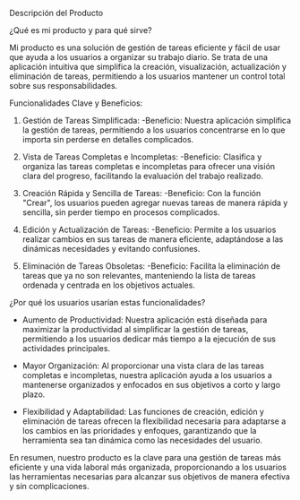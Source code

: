 Descripción del Producto

¿Qué es mi producto y para qué sirve?

Mi producto es una solución de gestión de tareas eficiente y fácil de usar que ayuda a los usuarios a organizar su trabajo diario. Se trata de una aplicación intuitiva que simplifica la creación, visualización, actualización y eliminación de tareas, permitiendo a los usuarios mantener un control total sobre sus responsabilidades.

Funcionalidades Clave y Beneficios:

1. Gestión de Tareas Simplificada:
   -Beneficio: Nuestra aplicación simplifica la gestión de tareas, permitiendo a los usuarios concentrarse en lo que importa sin perderse en detalles complicados.

2. Vista de Tareas Completas e Incompletas:
   -Beneficio: Clasifica y organiza las tareas completas e incompletas para ofrecer una visión clara del progreso, facilitando la evaluación del trabajo realizado.

3. Creación Rápida y Sencilla de Tareas:
   -Beneficio: Con la función "Crear", los usuarios pueden agregar nuevas tareas de manera rápida y sencilla, sin perder tiempo en procesos complicados.

4. Edición y Actualización de Tareas:
   -Beneficio: Permite a los usuarios realizar cambios en sus tareas de manera eficiente, adaptándose a las dinámicas necesidades y evitando confusiones.

5. Eliminación de Tareas Obsoletas:
   -Beneficio: Facilita la eliminación de tareas que ya no son relevantes, manteniendo la lista de tareas ordenada y centrada en los objetivos actuales.

¿Por qué los usuarios usarían estas funcionalidades?

- Aumento de Productividad: Nuestra aplicación está diseñada para maximizar la productividad al simplificar la gestión de tareas, permitiendo a los usuarios dedicar más tiempo a la ejecución de sus actividades principales.

- Mayor Organización: Al proporcionar una vista clara de las tareas completas e incompletas, nuestra aplicación ayuda a los usuarios a mantenerse organizados y enfocados en sus objetivos a corto y largo plazo.

- Flexibilidad y Adaptabilidad: Las funciones de creación, edición y eliminación de tareas ofrecen la flexibilidad necesaria para adaptarse a los cambios en las prioridades y enfoques, garantizando que la herramienta sea tan dinámica como las necesidades del usuario.

En resumen, nuestro producto es la clave para una gestión de tareas más eficiente y una vida laboral más organizada, proporcionando a los usuarios las herramientas necesarias para alcanzar sus objetivos de manera efectiva y sin complicaciones.
